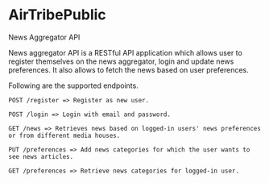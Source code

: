 # AirTribePublic
News Aggregator API

News aggregator API is a RESTful API application which allows user to register themselves on the news aggregator, login and update news preferences. It also allows to fetch the news based on user preferences.

Following are the supported endpoints.

    POST /register => Register as new user.

    POST /login => Login with email and password.

    GET /news => Retrieves news based on logged-in users' news preferences or from different media houses.

    PUT /preferences => Add news categories for which the user wants to see news articles.

    GET /preferences => Retrieve news categories for logged-in user.

